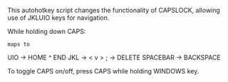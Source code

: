 This autohotkey script changes the functionality of CAPSLOCK, allowing use of JKLUIO keys for navigation.

While holding down CAPS:

    maps to
UIO   ->   HOME ^ END
JKL   ->     <  v  >
; -> DELETE
SPACEBAR -> BACKSPACE


To toggle CAPS on/off, press CAPS while holding WINDOWS key.


